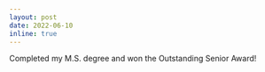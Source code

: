 ```yaml
---
layout: post
date: 2022-06-10
inline: true
---
```


Completed my M.S. degree and won the Outstanding Senior Award!
